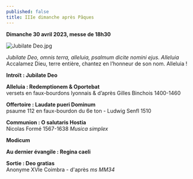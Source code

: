 ```yaml
---
published: false
title: IIIe dimanche après Pâques
---
```

**Dimanche 30 avril 2023, messe de 18h30**

![Jubilate Deo.jpg]({{site.baseurl}}/images/Jubilate%20Deo.jpg)

*Jubilate Deo, omnis terra, alleluia, psalmum dicite nomini ejus. Alleluia*  
Accalamez Dieu, terre entière, chantez en l’honneur de son nom. Alleluia !

**Introït : Jubilate Deo**

**Alleluia : Redemptionem & Oportebat**  
versets en faux-bourdons lyonnais & d’après Gilles Binchois 1400-1460

**Offertoire : Laudate pueri Dominum**  
psaume 112 en faux-bourdon du 6e ton - Ludwig Senfl 1510

**Communion : O salutaris Hostia**  
Nicolas Formé 1567-1638 *Musica simplex*

**Modicum**

**Au dernier évangile : Regina caeli**  

**Sortie : Deo gratias**  
Anonyme XVIe Coimbra - d'après *ms MM34*